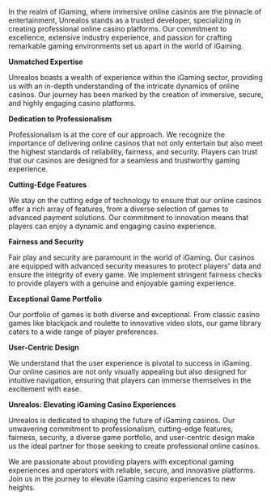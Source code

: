 <!--- 
  title: iGaming (Casinos): Crafting Professional Online Experiences with Unrealos
-->

In the realm of iGaming, where immersive online casinos are the pinnacle of entertainment, Unrealos stands as a trusted developer, specializing in creating professional online casino platforms. Our commitment to excellence, extensive industry experience, and passion for crafting remarkable gaming environments set us apart in the world of iGaming.

**Unmatched Expertise**

Unrealos boasts a wealth of experience within the iGaming sector, providing us with an in-depth understanding of the intricate dynamics of online casinos. Our journey has been marked by the creation of immersive, secure, and highly engaging casino platforms.

**Dedication to Professionalism**

Professionalism is at the core of our approach. We recognize the importance of delivering online casinos that not only entertain but also meet the highest standards of reliability, fairness, and security. Players can trust that our casinos are designed for a seamless and trustworthy gaming experience.

**Cutting-Edge Features**

We stay on the cutting edge of technology to ensure that our online casinos offer a rich array of features, from a diverse selection of games to advanced payment solutions. Our commitment to innovation means that players can enjoy a dynamic and engaging casino experience.

**Fairness and Security**

Fair play and security are paramount in the world of iGaming. Our casinos are equipped with advanced security measures to protect players' data and ensure the integrity of every game. We implement stringent fairness checks to provide players with a genuine and enjoyable gaming experience.

**Exceptional Game Portfolio**

Our portfolio of games is both diverse and exceptional. From classic casino games like blackjack and roulette to innovative video slots, our game library caters to a wide range of player preferences.

**User-Centric Design**

We understand that the user experience is pivotal to success in iGaming. Our online casinos are not only visually appealing but also designed for intuitive navigation, ensuring that players can immerse themselves in the excitement with ease.

**Unrealos: Elevating iGaming Casino Experiences**

Unrealos is dedicated to shaping the future of iGaming casinos. Our unwavering commitment to professionalism, cutting-edge features, fairness, security, a diverse game portfolio, and user-centric design make us the ideal partner for those seeking to create professional online casinos.

We are passionate about providing players with exceptional gaming experiences and operators with reliable, secure, and innovative platforms. Join us in the journey to elevate iGaming casino experiences to new heights.
